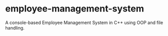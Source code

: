 # employee-management-system
A console-based Employee Management System in C++ using OOP and file handling.
